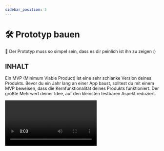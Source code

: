 ```yaml
---
sidebar_position: 5
---
```


# 🛠️ Prototyp bauen

<Callout>
  🫣 Der Prototyp muss so simpel sein, dass es dir peinlich ist ihn zu zeigen :)
</Callout>

## INHALT

Ein MVP (Minimum Viable Product) ist eine sehr schlanke Version deines Produkts. Bevor du ein Jahr lang an einer App baust, solltest du mit einem MVP beweisen, dass die Kernfunktionalität deines Produkts funktioniert. Der größte Mehrwert deiner Idee, auf den kleinsten testbaren Aspekt reduziert.

<Video sourceId="1hHMwLxN6EM" />

## BEISPIEL PROTOFY

Moritz Mann ist Gründer der Agentur Protofy und hat schon unzählige MVPs für Unternehmen gebaut.

In der Folge unseres YFN Podcasts "MACHEN" spricht er darüber, wie man es schafft nicht direkt zu komplex zu konzipieren.

<iframe  src="https://open.spotify.com/embed/episode/7eTXfhDadAouUmTnpKAJeL?utm_source=generator" width="100%" height="152" frameBorder="0" allowfullscreen="" allow="autoplay; clipboard-write; encrypted-media; fullscreen; picture-in-picture" loading="lazy"></iframe>

## PROTOTYP BAUEN

- Einer Agentur oder irgendwem viel Geld dafür geben, den Prototyp zu bauen. Eine Agentur oder Freelancer denken nicht mit. Du musst schnell viele Iterationen machen, das kannst nur du bzw. ein Team, das committet/beteiligt ist. Dein erster Prototyp wird selten das sein, was am Ende funktioniert.

- Investorengelder oder sogar einen Kredit aufnehmen wollen, um Geld für einen Prototyp zu haben. Das macht keinen Sinn. Geld löst keines deiner Probleme. Wenig Ressourcen hilft dir, effizient zu testen und einen möglichst einfachen Prototyp zu bauen. Wenn du einen Prototyp nicht ohne Geld bauen kannst und ohne Geld niemanden findest, der dir hilft, wirst du das auch mit Geld nicht.

**Wie du einen Prototyp richtig baust:**

- **Mach's selbst.** Du hast noch keine Ahnung, WIE? Dann gibt es zwei Möglichkeiten: Such dir ein Team (siehe die Seite dazu) oder lerne es selbst. Wenn du es selbst lernen willst, siehe Seite "Coding". Du kannst zudem extrem viel mit No-Code Tools bauen.

- **Wichtig:** schau, dass du dich nicht im Lernen von neuen Sachen verlierst. Am Ende ist es egal wie du es baust, Hauptsache du fängst an. Nutze das, was dir am leichtesten fällt.

- Denke nicht darüber nach, wie skalierbar oder langfristig sinnvoll dein Prototyp ist. Du wirst eh noch zehn weitere Versionen bauen.

## WIE?

<Tooltipp
  toolName="Figma"
  toolDescription='Wenn du Lust hast, designen zu können, schau dir Figma an. Damit kannst du auch klickbare Prototypen bauen, vor die du Nutzer setzen kannst. So kannst du testen, ob Leute verstehen, was sie in deiner Software machen sollen, bevor du sie baust.
PS: schau, dass du alles mit "AutoLayout" baust und Frames statt Gruppen oder Rechtecken verwendest. Aber step by step. Frag einfach bei jeder Kleinigkeit ChatGPT, um besser zu werden.'
  toolSource="https://www.figma.com/"
  tutorialSource="https://www.youtube.com/watch?v=FTFaQWZBqQ8"
  buttonText="Figma öffnen"
/>

## UND DANN?
Finde heraus, wie User dein Prototyp nutzen und schreib dir das genau auf.

Wenn jemand an einer Stelle hakt, dann siehst du direkt: "Oh Shit, hier muss ich es simpler machen bzw. nochmal die UX (User Experience) überarbeiten."

Für User Research, schau mal in unser <ins>[Template](https://www.notion.so/a48e79b96ed242e49a33b04a8453e4c3?pvs=21)</ins>, dass du in Notion duplizieren kannst.

## DEEP DIVE TIPPS

<Grid>
  <Video sourceId="II-6dDzc-80" />
</Grid>

<Button text />
